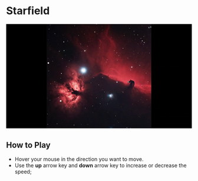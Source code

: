 # Starfield

![](gameplay.gif)

## How to Play
* Hover your mouse in the direction you want to move.  
* Use the **up** arrow key and **down** arrow key to increase or decrease the speed;
